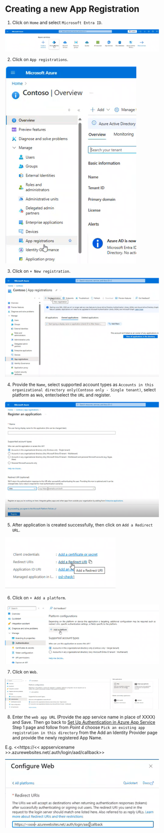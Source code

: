 # Creating a new App Registration

1. Click on `Home` and select `Microsoft Entra ID`.

![Microsoft Entra ID](images/azure-app-service-auth-setup/MicrosoftEntraID.png)

2. Click on `App registrations`.

![App registrations](images/azure-app-service-auth-setup/Appregistrations.png)

3. Click on `+ New registration`.

![New Registrations](images/azure-app-service-auth-setup/NewRegistration.png)

4. Provide the `Name`, select supported account types as `Accounts in this organizational directory only(Contoso only - Single tenant)`, select platform as `Web`, enter/select the `URL` and register.

![Add Details](images/azure-app-service-auth-setup/AddDetails.png)

5. After application is created successfully, then click on `Add a Redirect URL`.

![Redirect URL](images/azure-app-service-auth-setup/AddRedirectURL.png)

6. Click on `+ Add a platform`.

![+ Add platform](images/azure-app-service-auth-setup/AddPlatform.png)

7. Click on `Web`.

![Web](images/azure-app-service-auth-setup/Web.png)

8. Enter the `web app URL` (Provide the app service name in place of XXXX) and Save. Then go back to [Set Up Authentication in Azure App Service](azure_app_service_auth_setup.md) Step 1 page and follow from _Point 4_ choose `Pick an existing app registration in this directory` from the Add an Identity Provider page and provide the newly registered App Name.

E.g. <<https://<< appservicename >>.azurewebsites.net/.auth/login/aad/callback>>

![Add Details](images/azure-app-service-auth-setup/WebAppURL.png)
